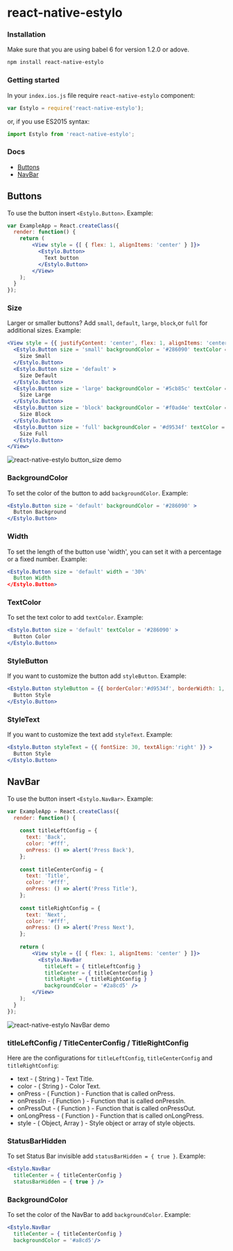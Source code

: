 # react-native-estylo

### Installation
Make sure that you are using babel 6 for version 1.2.0 or adove.
```bash
npm install react-native-estylo
```

### Getting started
In your `index.ios.js` file require `react-native-estylo` component:
```jsx
var Estylo = require('react-native-estylo');
```
or, if you use ES2015 syntax:
```jsx
import Estylo from 'react-native-estylo';
```

### Docs
- [Buttons](#buttons)
- [NavBar](#navbar)


## Buttons
To use the button insert `<Estylo.Button>`.
Example:
```jsx
var ExampleApp = React.createClass({
  render: function() {
    return (
        <View style = {[ { flex: 1, alignItems: 'center' } ]}>
          <Estylo.Button>
            Text button
          </Estylo.Button>
        </View>
    );
  }
});  
```

### Size
Larger or smaller buttons? Add `small`, `default`, `large`, `block`,or `full` for additional sizes.
Example:
```jsx
<View style = {{ justifyContent: 'center', flex: 1, alignItems: 'center' }} >
  <Estylo.Button size = 'small' backgroundColor = '#286090' textColor = "#fff" >
    Size Small
  </Estylo.Button>
  <Estylo.Button size = 'default' >
    Size Default
  </Estylo.Button>
  <Estylo.Button size = 'large' backgroundColor = '#5cb85c' textColor = '#fff' >
    Size Large
  </Estylo.Button>
  <Estylo.Button size = 'block' backgroundColor = '#f0ad4e' textColor = '#fff' >
    Size Block
  </Estylo.Button>
  <Estylo.Button size = 'full' backgroundColor = '#d9534f' textColor = '#fff' >
    Size Full
  </Estylo.Button>
</View>
```
![react-native-estylo button_size demo](https://res.cloudinary.com/diypu5o0f/image/upload/v1451323089/button_size_g9vy8b.png)

### BackgroundColor
To set the color of the button to add `backgroundColor`.
Example:
```jsx
<Estylo.Button size = 'default' backgroundColor = '#286090' >
  Button Background
</Estylo.Button>
```

### Width
To set the length of the button use 'width', you can set it with a percentage or a fixed number.
Example:
```jsx
<Estylo.Button size = 'default' width = '30%'
  Button Width
</Estylo.Button>
```

### TextColor
To set the text color to add `textColor`.
Example:
```jsx
<Estylo.Button size = 'default' textColor = '#286090' >
  Button Color
</Estylo.Button>
```

### StyleButton
If you want to customize the button add `styleButton`.
Example:
```jsx
<Estylo.Button styleButton = {{ borderColor:'#d9534f', borderWidth: 1, width: 100 }} >
  Button Style
</Estylo.Button>
```

### StyleText
If you want to customize the text add `styleText`.
Example:
```jsx
<Estylo.Button styleText = {{ fontSize: 30, textAlign:'right' }} >
  Button Style
</Estylo.Button>
```

## NavBar
To use the button insert `<Estylo.NavBar>`.
Example:
```jsx
var ExampleApp = React.createClass({
  render: function() {
  
    const titleLeftConfig = {
      text: 'Back',
      color: '#fff',
      onPress: () => alert('Press Back'),
    };
    
    const titleCenterConfig = {
      text: 'Title',
      color: '#fff',
      onPress: () => alert('Press Title'),
    };
    
    const titleRightConfig = {
      text: 'Next',
      color: '#fff',
      onPress: () => alert('Press Next'),
    };
    
    return (
        <View style = {[ { flex: 1, alignItems: 'center' } ]}>
          <Estylo.NavBar
            titleLeft = { titleLeftConfig }
            titleCenter = { titleCenterConfig }
            titleRight = { titleRightConfig }
            backgroundColor = '#2a8cd5' />
        </View>
    );
  }
});  
```
![react-native-estylo NavBar demo](https://res.cloudinary.com/diypu5o0f/image/upload/v1452183481/nav_bar_vzihkr.png)

### titleLeftConfig / TitleCenterConfig / TitleRightConfig
Here are the configurations for `titleLeftConfig`, `titleCenterConfig` and `titleRightConfig`:
- text - ( String ) - Text Title.
- color - ( String ) - Color Text.
- onPress - ( Function ) - Function that is called onPress.
- onPressIn - ( Function ) - Function that is called onPressIn.
- onPressOut - ( Function ) - Function that is called onPressOut.
- onLongPress - ( Function ) - Function that is called onLongPress.
- style - ( Object, Array ) - Style object or array of style objects.

### StatusBarHidden
To set Status Bar invisible add `statusBarHidden = { true }`.
Example:
```jsx
<Estylo.NavBar
  titleCenter = { titleCenterConfig }
  statusBarHidden = { true } />
```

### BackgroundColor
To set the color of the NavBar to add `backgroundColor`.
Example:
```jsx
<Estylo.NavBar
  titleCenter = { titleCenterConfig }
  backgroundColor = '#a8cd5'/>
```
